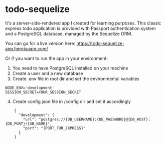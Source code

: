 # todo-sequelize

It's a server-side-rendered app I created for learning purposes. 
This classic express todo application is provided with Passport authentication system and a PostgreSQL database,
managed by the Sequelize ORM.

You can go for a live version here:
https://todo-sequelize-app.herokuapp.com/

Or if you want to run the app in your environment:
1. You need to have PostgreSQL installed on your machine
2. Create a user and a new database
3. Create .env file in root dir and set the environmental variables 
```
NODE_ENV='development'
SESSION_SECRET=YOUR_SESSION_SECRET
```
4. Create config.json file in /config dir and set it accordingly 
```
    {
      "development": {
        "url": "postgres://{DB_USERNAME}:{DB_PASSWORD}@{DB_HOST}:{DB_PORT}/{DB_NAME}",
        "port": "{PORT_FOR_EXPRESS}"
      }
    }
```
